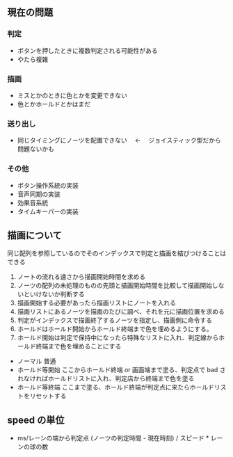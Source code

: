 ## 現在の問題

### 判定

- ボタンを押したときに複数判定される可能性がある
- やたら複雑

### 描画

- ミスとかのときに色とかを変更できない
- 色とかホールドとかはまだ

### 送り出し

- 同じタイミングにノーツを配置できない　 ← 　ジョイスティック型だから問題ないかも

### その他

- ボタン操作系統の実装
- 音声同期の実装
- 効果音系統
- タイムキーパーの実装

## 描画について

同じ配列を参照しているのでそのインデックスで判定と描画を結びつけることはできる

1. ノートの流れる速さから描画開始時間を求める
1. ノーツの配列の未処理のものの先頭と描画開始時間を比較して描画開始しないといけないか判断する
1. 描画開始する必要があったら描画リストにノートを入れる
1. 描画リストにあるノーツを描画のたびに調べ、それを元に描画位置を求める
1. 判定がインデックスで描画終了するノーツを指定し、描画側に命令する
1. ホールドはホールド開始からホールド終端まで色を埋めるようにする。
1. ホールド開始は判定で保持中になったら特殊なリストに入れ、判定線からホールド終端まで色を埋めることにする

- ノーマル 普通
- ホールド等開始 ここからホールド終端 or 画面端まで塗る、判定点で bad されなければホールドリストに入れ、判定店から終端まで色を塗る
- ホールド等終端 ここまで塗る、ホールド終端が判定点に来たらホールドリストをリセットする

## speed の単位

- ms/レーンの端から判定点
  (ノーツの判定時間 - 現在時刻) / スピード \* レーンの球の数
